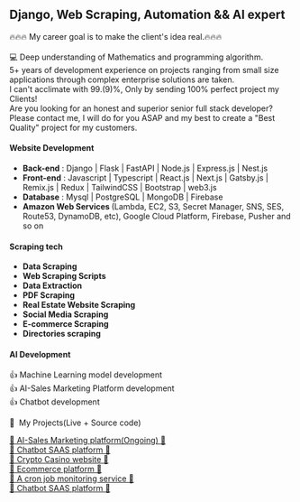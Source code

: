 
## Django, Web Scraping, Automation && AI expert

🔥🔥🔥 My career goal is to make the client's idea real.🔥🔥🔥 <br><br>
💻 Deep understanding of Mathematics and programming algorithm.<br>
5+ years of development experience on projects ranging from small size applications through complex enterprise solutions are taken.<br>
I can't acclimate with 99.(9)%, Only by sending 100% perfect project my Clients!<br>
Are you looking for an honest and superior senior full stack developer?<br>
Please contact me, I will do for you ASAP and my best to create a "Best Quality" project for my customers.
</p>


#### Website Development
- <b>Back-end</b> : Django | Flask | FastAPI | Node.js | Express.js | Nest.js
- <b>Front-end</b> : Javascript | Typescript | React.js | Next.js | Gatsby.js | Remix.js | Redux | TailwindCSS | Bootstrap | web3.js 
- <b>Database</b> : Mysql | PostgreSQL | MongoDB | Firebase
- <b>Amazon Web Services </b> (Lambda, EC2, S3, Secret Manager, SNS, SES, Route53, DynamoDB, etc), Google Cloud Platform, Firebase, Pusher and so on
#### Scraping tech
- <b>Data Scraping</b>
- <b>Web Scraping Scripts</b>
- <b>Data Extraction</b>
- <b>PDF Scraping</b>
- <b>Real Estate Website Scraping</b>
- <b>Social Media Scraping</b>
- <b>E-commerce Scraping</b>
- <b>Directories scraping</b>

#### AI Development

👍 Machine Learning model development <br>
👍 AI-Sales Marketing Platform development<br>
👍 Chatbot development<br>




<p>
🔱 &nbsp;My Projects(Live + Source code) &nbsp;
</p>

<div>

 <a href="#">🌟 AI-Sales Marketing platform(Ongoing) 🌟</a><br> 
 <a href="https://presbot.com">🌟 Chatbot SAAS platform 🌟</a><br> 
 <a href="https://kira222.com">🌟 Crypto Casino website 🌟</a> <br>
 <a href="https://saleor.io">🌟 Ecommerce platform 🌟</a><br>
 <a href="https://healthchecks.io">🌟 A cron job monitoring service 🌟</a><br>
 <a href="https://presbot.com">🌟 Chatbot SAAS platform 🌟</a><br>

 

</div>

